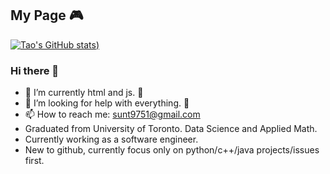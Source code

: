 ## My Page  :video_game:


[![Tao's GitHub stats](https://github-readme-stats.vercel.app/api?username=tautaus&show_icons=true&theme=tokyonight&count_private=true))](https://github.com/anuraghazra/github-readme-stats)

### Hi there 👋




- 🌱 I’m currently html and js. :pig:
- 🤔 I’m looking for help with everything. :pig2:
- 📫 How to reach me: sunt9751@gmail.com
- Graduated from University of Toronto. Data Science and Applied Math.
- Currently working as a software engineer.
- New to github, currently focus only on python/c++/java projects/issues first.

